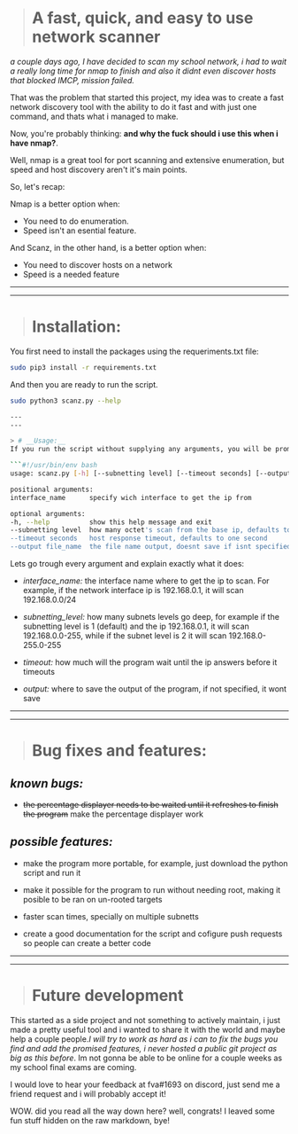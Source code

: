 > # __A fast, quick, and easy to use network scanner__

_a couple days ago, I have decided to scan my school network, i had to wait a really long time for nmap to finish and also it didnt even discover hosts that blocked IMCP, mission failed._


That was the problem that started this project, my idea was to create a fast network discovery tool with the ability to do it fast and with just one command, and thats what i managed to make.

Now, you're probably thinking: __and why the fuck should i use this when i have nmap?__.

Well, nmap is a great tool for port scanning and extensive enumeration, but speed and host discovery aren't it's main points.

So, let's recap:

Nmap is a better option when:
  - You need to do enumeration.
  - Speed isn't an esential feature.

And Scanz, in the other hand, is a better option when:
  - You need to discover hosts on a network
  - Speed is a needed feature


---
---
> # __Installation:__
You first need to install the packages using the requeriments.txt file:
```bash
sudo pip3 install -r requirements.txt
```
And then you are ready to run the script.
```bash
sudo python3 scanz.py --help

---
---

> # __Usage:__
If you run the script without supplying any arguments, you will be promted to the help page:

```#!/usr/bin/env bash
usage: scanz.py [-h] [--subnetting level] [--timeout seconds] [--output file_name] interface_name

positional arguments:
interface_name      specify wich interface to get the ip from

optional arguments:
-h, --help          show this help message and exit
--subnetting level  how many octet's scan from the base ip, defaults to 1
--timeout seconds   host response timeout, defaults to one second
--output file_name  the file name output, doesnt save if isnt specified

```

Lets go trough every argument and explain exactly what it does:

- _interface_name:_ the interface name where to get the ip to scan. For example, if the network interface ip is 192.168.0.1, it will scan 192.168.0.0/24

- _subnetting_level:_ how many subnets levels go deep<!-- what ya know about rolling down in the deep -->, for example if the subnetting level is 1 (default) and the ip 192.168.0.1, it will scan 192.168.0.0-255, while if the subnet level is 2 it will scan 192.168.0-255.0-255

- _timeout:_ how much will the program wait until the ip answers before it timeouts

- _output:_ where to save the output of the program, if not specified, it wont save

---
---

> # __Bug fixes and features:__

## _known bugs:_
- ~~the percentage displayer needs to be waited until it refreshes to finish the program~~ make the percentage displayer work

## _possible features:_

- make the program more portable, for example, just download the python script and run it

- make it possible for the program to run without needing root, making it posible to be ran on un-rooted targets

- faster scan times, specially on multiple subnetts

- create a good documentation for the script and cofigure push requests so people can create a better code

---
---

> # __Future development__

This started as a side project and not something to actively maintain, i just made a pretty useful tool and i wanted to share it with the world and maybe help a couple people._I will try to work as hard as i can to fix the bugs you find and add the promised features, i never hosted a public git project as big as this before_. Im not gonna <!-- give you up, never gonna let you down --> be able to be online for a couple weeks as my school final exams are coming.

I would love to hear your feedback at fva#1693 on discord, just send me a friend request and i will probably accept it!

WOW. did you read all the way down here? well, congrats! I leaved some fun stuff hidden on the raw markdown, bye!
